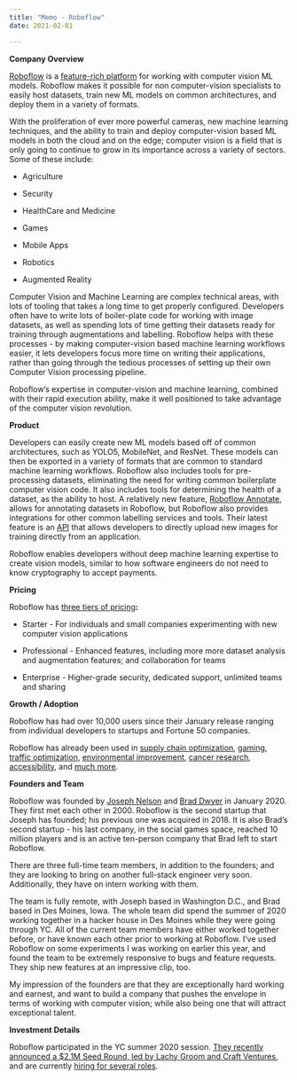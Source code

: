 ```yaml
---
title: "Memo - Roboflow"
date: 2021-02-01

---
```




**Company Overview**

[Roboflow](https://roboflow.com/) is a [feature-rich platform](https://roboflow.com/features) for working with computer vision ML models. Roboflow makes it possible for non computer-vision specialists to easily host datasets, train new ML models on common architectures, and deploy them in a variety of formats. 

With the proliferation of ever more powerful cameras, new machine learning techniques, and the ability to train and deploy computer-vision based ML models in both the cloud and on the edge; computer vision is a field that is only going to continue to grow in its importance across a variety of sectors. Some of these include: 

* Agriculture 

* Security

* HealthCare and Medicine

* Games 

* Mobile Apps

* Robotics 

* Augmented Reality

Computer Vision and Machine Learning are complex technical areas, with lots of tooling that takes a long time to get properly configured. Developers often have to write lots of boiler-plate code for working with image datasets, as well as spending lots of time getting their datasets ready for training through augmentations and labelling. Roboflow helps with these processes - by making computer-vision based machine learning workflows easier, it lets developers focus more time on writing their applications, rather than going through the tedious processes of setting up their own Computer Vision processing pipeline.

Roboflow’s expertise in computer-vision and machine learning, combined with their rapid execution ability, make it well positioned to take advantage of the computer vision revolution. 



**Product**

Developers can easily create new ML models based off of common architectures, such as YOLO5, MobileNet, and ResNet. These models can then be exported in a variety of formats that are common to standard machine learning workflows. 
Roboflow also includes tools for pre-processing datasets, eliminating the need for writing common boilerplate computer vision code. It also includes tools for determining the health of a dataset, as the ability to host. A relatively new feature, [Roboflow Annotate](https://roboflow.com/annotate), allows for annotating datasets in Roboflow, but Roboflow also provides integrations for other common labelling services and tools. Their latest feature is an [API](https://docs.roboflow.com/adding-data/upload-api) that allows developers to directly upload new images for training directly from an application.

Roboflow enables developers without deep machine learning expertise to create vision models, similar to how software engineers do not need to know cryptography to accept payments.



**Pricing**

Roboflow has [three tiers of pricing](https://roboflow.com/pricing)**:** 

* Starter - For individuals and small companies experimenting with new computer vision applications

* Professional - Enhanced features, including more more dataset analysis and augmentation features; and collaboration for teams

* Enterprise - Higher-grade security, dedicated support, unlimited teams and sharing



**Growth / Adoption**

Roboflow has had over 10,000 users since their January release ranging from individual developers to startups and Fortune 50 companies.

Roboflow has already been used in [supply chain optimization](https://blog.roboflow.com/retail-store-item-detection-using-yolov5/), [gaming](https://blog.roboflow.com/improving-uno-with-computer-vision/), [traffic optimization](https://blog.roboflow.com/infrastructure-asset-management-with-computer-vision/), [environmental improvement](https://blog.roboflow.com/using-computer-vision-to-count-fish-populations/), [cancer research](https://blog.roboflow.com/cancer-research-computer-vision/), [accessibility](https://blog.roboflow.com/computer-vision-american-sign-language/), and [much more](https://blog.roboflow.com/tag/case-studies/). 



**Founders and Team**

Roboflow was founded by [Joseph Nelson](https://www.linkedin.com/in/josephofiowa) and [Brad Dwyer](https://www.linkedin.com/in/brad-dwyer-b6b4136) in January 2020. They first met each other in 2000. Roboflow is the second startup that Joseph has founded; his previous one was acquired in 2018. It is also Brad’s second startup - his last company, in the social games space, reached 10 million players and is an active ten-person company that Brad left to start Roboflow.

There are three full-time team members, in addition to the founders; and they are looking to bring on another full-stack engineer very soon. Additionally, they have on intern working with them. 

The team is fully remote, with Joseph based in Washington D.C., and Brad based in Des Moines, Iowa. The whole team did spend the summer of 2020 working together in a hacker house in Des Moines while they were going through YC. All of the current team members have either worked together before, or have known each other prior to working at Roboflow.
I’ve used Roboflow on some experiments I was working on earlier this year, and found the team to be extremely responsive to bugs and feature requests. They ship new features at an impressive clip, too. 

My impression of the founders are that they are exceptionally hard working and earnest, and want to build a company that pushes the envelope in terms of working with computer vision; while also being one that will attract exceptional talent. 



**Investment Details** 

Roboflow participated in the YC summer 2020 session. [They recently announced a $2.1M Seed Round, led by Lachy Groom and Craft Ventures](https://blog.roboflow.com/seed-round/), and are currently [hiring for several roles](https://roboflow.com/careers). 